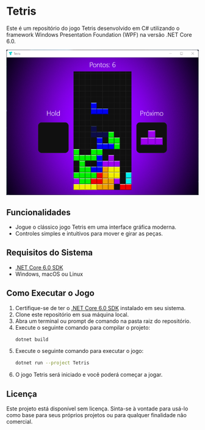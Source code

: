 # Tetris

Este é um repositório do jogo Tetris desenvolvido em C# utilizando o framework Windows Presentation Foundation (WPF) na versão .NET Core 6.0.

![Tetris Screenshot](https://raw.githubusercontent.com/manoel0810/Tetris/master/tetris.png)

## Funcionalidades

- Jogue o clássico jogo Tetris em uma interface gráfica moderna.
- Controles simples e intuitivos para mover e girar as peças.

## Requisitos do Sistema

- [.NET Core 6.0 SDK](https://dotnet.microsoft.com/download/dotnet-core/6.0)
- Windows, macOS ou Linux

## Como Executar o Jogo

1. Certifique-se de ter o [.NET Core 6.0 SDK](https://dotnet.microsoft.com/download/dotnet-core/6.0) instalado em seu sistema.
2. Clone este repositório em sua máquina local.
3. Abra um terminal ou prompt de comando na pasta raiz do repositório.
4. Execute o seguinte comando para compilar o projeto:
   ```bash
   dotnet build
   ```
5. Execute o seguinte comando para executar o jogo:
   ```bash
   dotnet run --project Tetris
   ```
6. O jogo Tetris será iniciado e você poderá começar a jogar.

## Licença

Este projeto está disponível sem licença. Sinta-se à vontade para usá-lo como base para seus próprios projetos ou para qualquer finalidade não comercial.
